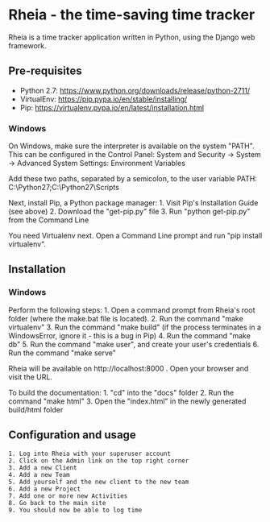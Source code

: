 # Rheia - the time-saving time tracker
Rheia is a time tracker application written in Python, using the Django
web framework.

## Pre-requisites
- Python 2.7: https://www.python.org/downloads/release/python-2711/
- VirtualEnv: https://pip.pypa.io/en/stable/installing/
- Pip: https://virtualenv.pypa.io/en/latest/installation.html

### Windows
On Windows, make sure the interpreter is available on the system "PATH". This
can be configured in the Control Panel:
    System and Security -> System -> Advanced System Settings: Environment Variables

Add these two paths, separated by a semicolon, to the user variable PATH:
    C:\Python27;C:\Python27\Scripts

Next, install Pip, a Python package manager:
    1. Visit Pip's Installation Guide (see above)
    2. Download the "get-pip.py" file
    3. Run "python get-pip.py" from the Command Line

You need Virtualenv next. Open a Command Line prompt and run "pip install virtualenv".

## Installation

### Windows
Perform the following steps:
    1. Open a command prompt from Rheia's root folder (where the make.bat file is located).
    2. Run the command "make virtualenv"
    3. Run the command "make build" (if the process terminates in a WindowsError, ignore it - this is a bug in Pip)
    4. Run the command "make db"
    5. Run the command "make user", and create your user's credentials
    6. Run the command "make serve"

Rheia will be available on http://localhost:8000 . Open your browser and visit the URL.

To build the documentation:
    1. "cd" into the "docs" folder
    2. Run the command "make html"
    3. Open the "index.html" in the newly generated build/html folder

## Configuration and usage
    1. Log into Rheia with your superuser account
    2. Click on the Admin link on the top right corner
    3. Add a new Client
    4. Add a new Team
    5. Add yourself and the new client to the new team
    6. Add a new Project
    7. Add one or more new Activities
    8. Go back to the main site
    9. You should now be able to log time
